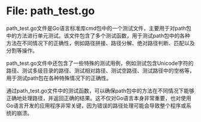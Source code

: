 # File: path_test.go

path_test.go文件是Go语言标准库cmd包中的一个测试文件，主要用于对path包中的方法进行单元测试。该文件包含了多个测试函数，用于测试path包中的各种方法在不同情况下的正确性，例如路径拼接、路径分解、绝对路径判断、匹配以及分割等操作。

path_test.go文件中还包含了一些特殊的测试用例，例如测试包含Unicode字符的路径、测试多级目录的路径、测试相对路径、测试空路径、测试路径中的空格等，用于测试path包在各种特殊情况下的正确性。

通过path_test.go文件中的测试函数，可以确保path包中的方法在不同情况下能够正确地处理路径，并返回正确的结果。这不仅对Go语言本身非常重要，也对使用Go语言开发的应用程序非常关键，因为错误的路径处理可能会导致整个程序或系统的崩溃。

